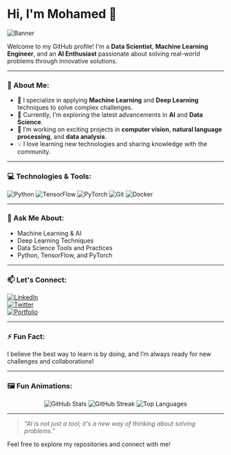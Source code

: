 # Hi, I'm Mohamed 👋

![Banner]("C:\Users\EL.DAWLIA\Desktop\68747470733a2f2f6d656469612e67697068792e636f6d2f6d656469612f7167515567674143335066763638377150432f67697068792e676966.gif")

Welcome to my GitHub profile! I'm a **Data Scientist**, **Machine Learning Engineer**, and an **AI Enthusiast** passionate about solving real-world problems through innovative solutions.

---

### 🚀 About Me:
- 🧠 I specialize in applying **Machine Learning** and **Deep Learning** techniques to solve complex challenges.
- 🌱 Currently, I'm exploring the latest advancements in **AI** and **Data Science**.
- 🔭 I’m working on exciting projects in **computer vision**, **natural language processing**, and **data analysis**.
- 💡 I love learning new technologies and sharing knowledge with the community.

---

### 💻 Technologies & Tools:
![Python](https://img.shields.io/badge/Python-3776AB?style=for-the-badge&logo=python&logoColor=white)
![TensorFlow](https://img.shields.io/badge/TensorFlow-FF6F00?style=for-the-badge&logo=tensorflow&logoColor=white)
![PyTorch](https://img.shields.io/badge/PyTorch-EE4C2C?style=for-the-badge&logo=pytorch&logoColor=white)
![Git](https://img.shields.io/badge/Git-F05032?style=for-the-badge&logo=git&logoColor=white)
![Docker](https://img.shields.io/badge/Docker-2496ED?style=for-the-badge&logo=docker&logoColor=white)

---

### 💬 Ask Me About:
- Machine Learning & AI
- Deep Learning Techniques
- Data Science Tools and Practices
- Python, TensorFlow, and PyTorch

---

### 📫 Let's Connect:
[![LinkedIn](https://img.shields.io/badge/LinkedIn-0077B5?style=for-the-badge&logo=linkedin&logoColor=white)](https://www.linkedin.com/in/your-linkedin-profile)  
[![Twitter](https://img.shields.io/badge/Twitter-1DA1F2?style=for-the-badge&logo=twitter&logoColor=white)](https://twitter.com/your-twitter-handle)  
[![Portfolio](https://img.shields.io/badge/Portfolio-000?style=for-the-badge&logo=vercel&logoColor=white)](https://your-portfolio-link.com)  

---

### ⚡ Fun Fact:
I believe the best way to learn is by doing, and I’m always ready for new challenges and collaborations!

---

### 🖼 Fun Animations:
<div align="center">
  <img src="https://github-readme-stats.vercel.app/api?username=MohamedAmmarAI&show_icons=true&theme=radical" alt="GitHub Stats" />
  <img src="https://github-readme-streak-stats.herokuapp.com?user=MohamedAmmarAI&theme=radical&hide_border=true" alt="GitHub Streak" />
  <img src="https://github-readme-stats.vercel.app/api/top-langs/?username=MohamedAmmarAI&layout=compact&theme=radical" alt="Top Languages" />
</div>

---

> *"AI is not just a tool; it's a new way of thinking about solving problems."*

Feel free to explore my repositories and connect with me!
